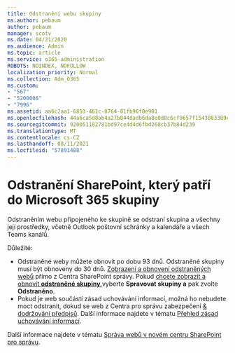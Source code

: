 ```yaml
---
title: Odstranění webu skupiny
ms.author: pebaum
author: pebaum
manager: scotv
ms.date: 04/21/2020
ms.audience: Admin
ms.topic: article
ms.service: o365-administration
ROBOTS: NOINDEX, NOFOLLOW
localization_priority: Normal
ms.collection: Adm_O365
ms.custom:
- "567"
- "5200006"
- "7996"
ms.assetid: aa6c2aa1-6853-461c-8764-01fb96f8e981
ms.openlocfilehash: 44a6ca5d8ab4a27b844dadb6da8e0d8c6cf9657f1543883389eee6e7d743a930
ms.sourcegitcommit: 920051182781bd97ce4d4d6fbd268cb37b84d239
ms.translationtype: MT
ms.contentlocale: cs-CZ
ms.lasthandoff: 08/11/2021
ms.locfileid: "57891488"
---
```

# <a name="delete-a-sharepoint-site-that-belongs-to-a-microsoft-365-group"></a>Odstranění SharePoint, který patří do Microsoft 365 skupiny

Odstraněním webu připojeného ke skupině se odstraní skupina a všechny její prostředky, včetně Outlook poštovní schránky a kalendáře a všech Teams kanálů.
  
Důležité:

- Odstraněné weby můžete obnovit po dobu 93 dnů. Odstraněné skupiny musí být obnoveny do 30 dnů. [Zobrazení a obnovení odstraněných webů](https://admin.microsoft.com/sharepoint?page=recyclebin&modern=true) přímo z Centra SharePoint správy. Pokud [chcete zobrazit a obnovit **odstraněné skupiny,**](https://admin.microsoft.com/Adminportal/Home?source=applauncher#/deletedgroups)vyberte **Spravovat skupiny a** pak zvolte **Odstraněno**.
- Pokud je web součástí zásad uchovávání informací, možná ho nebudete moct odstranit, dokud se web z Centra pro správu zabezpečení [& dodržování předpisů](https://protection.office.com/?rfr=AdminCenter#/retention). Další informace najdete v tématu [Přehled zásad uchovávání informací](https://docs.microsoft.com/microsoft-365/compliance/retention-policies).
  
Další informace najdete v tématu [Správa webů v novém centru SharePoint pro správu](https://docs.microsoft.com/sharepoint/manage-sites-in-new-admin-center).
